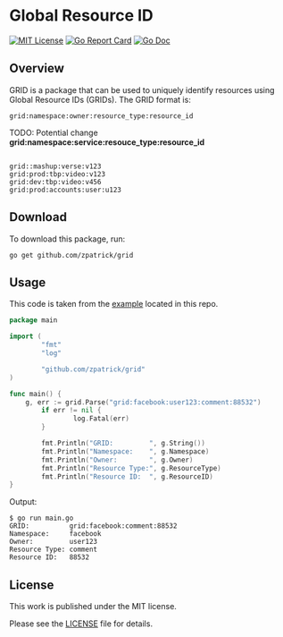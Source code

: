# Global Resource ID

[![MIT License](https://img.shields.io/badge/license-MIT-blue.svg)](https://github.com/zpatrick/grid/blob/master/LICENSE)
[![Go Report Card](https://goreportcard.com/badge/github.com/zpatrick/grid)](https://goreportcard.com/report/github.com/zpatrick/grid)
[![Go Doc](https://godoc.org/github.com/zpatrick/grid?status.svg)](https://godoc.org/github.com/zpatrick/grid)

## Overview
GRID is a package that can be used to uniquely identify resources using Global Resource IDs (GRIDs). 
The GRID format is:
```
grid:namespace:owner:resource_type:resource_id
```


TODO: Potential change 
**grid:namespace:service:resouce_type:resource_id**

```

grid::mashup:verse:v123
grid:prod:tbp:video:v123
grid:dev:tbp:video:v456
grid:prod:accounts:user:u123
```

## Download
To download this package, run:
```
go get github.com/zpatrick/grid
```

## Usage
This code is taken from the [example](/example) located in this repo.

```go
package main

import (
        "fmt"
        "log"

        "github.com/zpatrick/grid"
)

func main() {
	g, err := grid.Parse("grid:facebook:user123:comment:88532")
        if err != nil {
                log.Fatal(err)
        }

        fmt.Println("GRID:         ", g.String())
        fmt.Println("Namespace:    ", g.Namespace)
        fmt.Println("Owner:        ", g.Owner)
        fmt.Println("Resource Type:", g.ResourceType)
        fmt.Println("Resource ID:  ", g.ResourceID)
}
```

Output:
```console
$ go run main.go
GRID:          grid:facebook:comment:88532
Namespace:     facebook
Owner:         user123
Resource Type: comment
Resource ID:   88532
```

## License
This work is published under the MIT license.

Please see the [LICENSE](/LICENSE) file for details.
